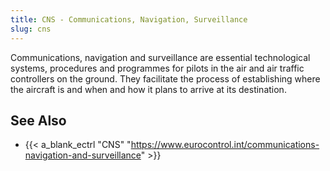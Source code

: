 ```yaml
---
title: CNS - Communications, Navigation, Surveillance
slug: cns
---
```


Communications, navigation and surveillance are essential technological systems,
procedures and programmes for pilots in the air and air traffic controllers on the ground.
They facilitate the process of establishing where the aircraft is and when
and how it plans to arrive at its destination.

## See Also

* {{< a_blank_ectrl "CNS" "https://www.eurocontrol.int/communications-navigation-and-surveillance" >}}
